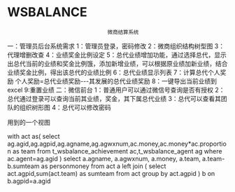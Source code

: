 ﻿# WSBALANCE

									微商结算系统
一：管理员后台系统需求
1：管理员登录，密码修改
2：微商组织结构树型图
3：代理增删改查
4：业绩奖金比例设定
5：总代业绩增加功能，通过选择总代，显示出总代当前的业绩和奖金比例饿，添加新增业绩，可以根据原业绩加新业绩，结合业绩奖金比例，得出该总代的业绩比例
6：总代业绩显示列表
7：计算总代个人奖励
个人奖励=总代业绩奖励---其发展的总代业绩奖励
8：一键导出当前业绩到excel
9:重置业绩
二：微信前台
1：普通用户可以通过微信号查询是否有授权
2：总代通过登录可以查询当前其业绩，奖金，其下属总代业绩
3：总代可以查看其团队的组织树形图
4：总代可以修改密码

用到的一个视图

with act as(
select ag.agid,ag.agpid,ag.agname,ag.agwxnum,ac.money,ac.money*ac.proportion as team 
  from t_wsbalance_achievement ac,t_wsbalance_agent ag
  where ac.agent=ag.agid
)
select 
  a.agname,
  a.agwxnum,
  a.money,
  a.team,
  a.team-b.sumteam as personmoney
from act a left join (
 select act.agpid,sum(act.team) as sumteam from  act group by act.agpid ) b 
 on b.agpid=a.agid
  
